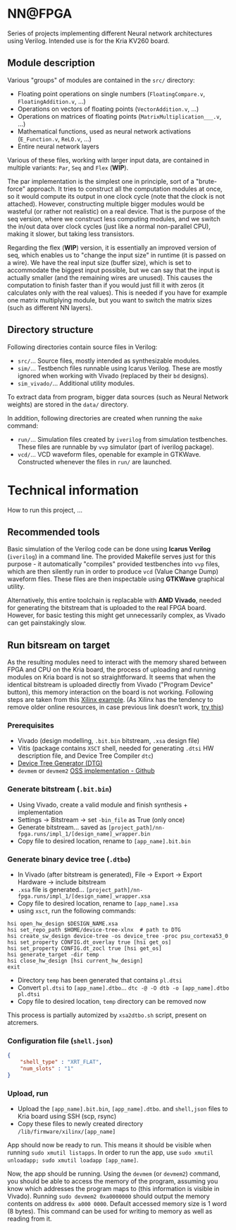 # NN@FPGA

Series of projects implementing different Neural network architectures using Verilog. Intended use is for the Kria KV260 board.

## Module description

Various "groups" of modules are contained in the `src/` directory:
- Floating point operations on single numbers (`FloatingCompare.v`, `FloatingAddition.v`, ...)
- Operations on vectors of floating points (`VectorAddition.v`, ...)
- Operations on matrices of floating points (`MatrixMultiplication___.v`, ...)
- Mathematical functions, used as neural network activations (`E_Function.v`, `ReLO.v`, ...)
- Entire neural network layers

Various of these files, working with larger input data, are contained in multiple variants: `Par`, `Seq` and `Flex` (**WIP**).

The par implementation is the simplest one in principle, sort of a "brute-force" approach. It tries to construct all the computation modules at once,
so it would compute its output in one clock cycle (note that the clock is not attached). However, constructing multiple bigger modules would be wasteful
(or rather not realistic) on a real device. That is the purpose of the seq version, where we construct less computing modules, and we switch the in/out data
over clock cycles (just like a normal non-parallel CPU), making it slower, but taking less transistors.

Regarding the flex (**WIP**) version, it is essentially an improved version of seq, which enables us to "change the input size" in runtime (it is passed on a wire).
We have the real input size (buffer size), which is set to accommodate the biggest input possible, but we can say that the input is actually smaller
(and the remaining wires are unused). This causes the computation to finish faster than if you would just fill it with zeros (it calculates only with
the real values). This is needed if you have for example one matrix multiplying module, but you want to switch the matrix sizes (such as different NN layers).

## Directory structure

Following directories contain source files in Verilog:

- `src/`... Source files, mostly intended as synthesizable modules.
- `sim/`... Testbench files runnable using Icarus Verilog. These are mostly ignored when working with Vivado (replaced by their `bd` designs).
- `sim_vivado/`... Additional utility modules.

To extract data from program, bigger data sources (such as Neural Network weights) are stored in the `data/` directory.

In addition, following directories are created when running the `make` command:

- `run/`... Simulation files created by `iverilog` from simulation testbenches. These files are runnable by `vvp` simulator (part of iverilog package).
- `vcd/`... VCD waveform files, openable for example in GTKWave. Constructed whenever the files in `run/` are launched.

# Technical information

How to run this project, ...

## Recommended tools

Basic simulation of the Verilog code can be done using **Icarus Verilog** (`iverilog`) in a command line. The provided Makefile
serves just for this purpose - it automatically "compiles" provided testbenches into `vvp` files, which are then silently run in order
to produce `vcd` (Value Change Dump) waveform files. These files are then inspectable using **GTKWave** graphical utility.

Alternatively, this entire toolchain is replacable with **AMD Vivado**, needed for generating the bitstream that is uploaded to the real
FPGA board. However, for basic testing this might get unnecessarily complex, as Vivado can get painstakingly slow.

## Run bitsream on target

As the resulting modules need to interact with the memory shared between FPGA and CPU on the Kria board, the process of uploading and running modules
on Kria board is not so straightforward. It seems that when the identical bitstream is uploaded directly from Vivado ("Program Device" button),
this memory interaction on the board is not working. Following steps are taken from this [Xilinx example](https://xilinx.github.io/kria-apps-docs/creating_applications/2022.1/build/html/docs/vivado_accel_example.html#).
(As Xilinx has the tendency to remove older online resources, in case previous link doesn’t work, [try this](http://web.archive.org/web/20240117153005/https://xilinx.github.io/kria-apps-docs/creating_applications/2022.1/build/html/docs/vivado_accel_example.html))

### Prerequisites
- Vivado (design modelling, `.bit.bin` bitstream, `.xsa` design file)
- Vitis (package contains `XSCT` shell, needed for generating `.dtsi` HW description file, and Device Tree Compiler `dtc`)
- [Device Tree Generator (DTG)](https://github.com/Xilinx/device-tree-xlnx)
- `devmem` or `devmem2` [OSS implementation - Github](https://github.com/radii/devmem2)

### Generate bitstream (`.bit.bin`)
- Using Vivado, create a valid module and finish synthesis + implementation
- Settings -> Bitstream -> set `-bin_file` as True (only once)
- Generate bitstream... saved as `[project_path]/nn-fpga.runs/impl_1/[design_name]_wrapper.bin`
- Copy file to desired location, rename to `[app_name].bit.bin`

### Generate binary device tree (`.dtbo`)
- In Vivado (after bitstream is generated), File -> Export -> Export Hardware -> include bitstream
- `.xsa` file is generated... `[project_path]/nn-fpga.runs/impl_1/[design_name]_wrapper.xsa`
- Copy file to desired location, rename to `[app_name].xsa`
- using `xsct`, run the following commands:

```
hsi open_hw_design $DESIGN_NAME.xsa
hsi set_repo_path $HOME/device-tree-xlnx  # path to DTG
hsi create_sw_design device-tree -os device_tree -proc psu_cortexa53_0
hsi set_property CONFIG.dt_overlay true [hsi get_os]
hsi set_property CONFIG.dt_zocl true [hsi get_os]
hsi generate_target -dir temp
hsi close_hw_design [hsi current_hw_design]
exit
```

- Directory `temp` has been generated that contains `pl.dtsi`
- Convert `pl.dtsi` to `[app_name].dtbo`... `dtc -@ -O dtb -o [app_name].dtbo pl.dtsi`
- Copy file to desired location, `temp` directory can be removed now

This process is partially automized by `xsa2dtbo.sh` script, present on atcremers.

### Configuration file (`shell.json`)

```json
{
    "shell_type" : "XRT_FLAT",
    "num_slots" : "1"
}
```

### Upload, run

- Upload the `[app_name].bit.bin`, `[app_name].dtbo`. and `shell,json` files to Kria board using SSH (scp, rsync)
- Copy these files to newly created directory `/lib/firmware/xilinx/[app_name]`

App should now be ready to run. This means it should be visible when running `sudo xmutil listapps`. In order to run the app,
use `sudo xmutil unloadapp; sudo xmutil loadapp [app_name]`.

Now, the app should be running. Using the `devmem` (or `devmem2`) command, you should be able to access the memory of the program,
assuming you know which addresses the program maps to (this information is visible in Vivado). Running `sudo devmem2 0xa0000000`
should output the memory contents on address `0x a000 0000`. Default accessed memory size is 1 word (8 bytes). This command can be used
for writing to memory as well as reading from it.
